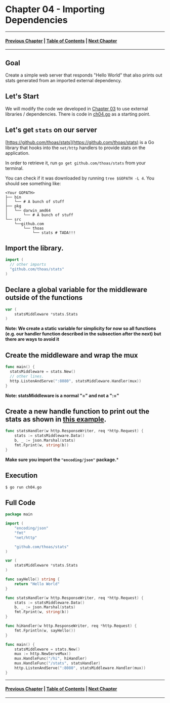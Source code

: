 # Chapter 04 - Importing Dependencies

---
#### [Previous Chapter](../ch03/README.md) | [Table of Contents](../README.md) | [Next Chapter](../ch05/README.md)
---

## Goal

Create a simple web server that responds "Hello World" that also prints out stats generated from an imported external dependency.


## Let's Start

We will modify the code we developed in [Chapter 03](../ch03/README.md) to use external libraries / dependencies. There is code in [ch04.go](ch04.go) as a starting point.

## Let's get `stats` on our server

[https://github.com/thoas/stats](https://github.com/thoas/stats) is a Go library that hooks into the `net/http` handlers to provide stats on the application.

In order to retrieve it, run `go get github.com/thoas/stats` from your terminal.

You can check if it was downloaded by running `tree $GOPATH -L 4`. You should see something like:

```
<Your GOPATH>
├── bin
│   └── # A bunch of stuff
├── pkg
│   └── darwin_amd64
│       └── # A bunch of stuff
└── src
    └──github.com
        └── thoas
            └── stats # TADA!!!
```

## Import the library.

```go
import (
  // other imports
  "github.com/thoas/stats"
)
```

## Declare a global variable for the middleware outside of the functions

```go
var (
	statsMiddleware *stats.Stats
)
```

**Note: We create a static variable for simplicity for now so all functions (e.g. our handler function described in the subsection after the next) but there are ways to avoid it**

## Create the middleware and wrap the mux
```go
func main() {
  statsMiddleware = stats.New()
  // other lines.
  http.ListenAndServe(":8080", statsMiddleware.Handler(mux))
}
```

**Note: statsMiddleware is a normal "=" and not a ":="**

## Create a new handle function to print out the stats as shown in [this example](https://github.com/thoas/stats/blob/master/examples/negroni/server.go#L24).
```go
func statsHandler(w http.ResponseWriter, req *http.Request) {
	stats := statsMiddleware.Data()
	b, _ := json.Marshal(stats)
	fmt.Fprint(w, string(b))
}
```

**Make sure you import the `"encoding/json"` package.***

## Execution

`$ go run ch04.go`

## Full Code

```go
package main

import (
	"encoding/json"
	"fmt"
	"net/http"

	"github.com/thoas/stats"
)

var (
	statsMiddleware *stats.Stats
)

func sayHello() string {
	return "Hello World"
}

func statsHandler(w http.ResponseWriter, req *http.Request) {
	stats := statsMiddleware.Data()
	b, _ := json.Marshal(stats)
	fmt.Fprint(w, string(b))
}

func hiHandler(w http.ResponseWriter, req *http.Request) {
	fmt.Fprintln(w, sayHello())
}

func main() {
	statsMiddleware = stats.New()
	mux := http.NewServeMux()
	mux.HandleFunc("/hi", hiHandler)
	mux.HandleFunc("/stats", statsHandler)
	http.ListenAndServe(":8080", statsMiddleware.Handler(mux))
}
```

---
#### [Previous Chapter](../ch03/README.md) | [Table of Contents](../README.md) | [Next Chapter](../ch05/README.md)
---
